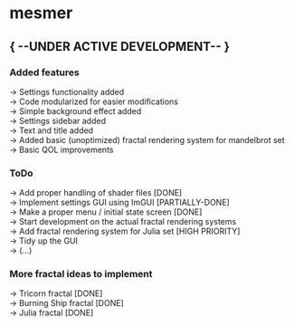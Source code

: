 # mesmer

## { --UNDER ACTIVE DEVELOPMENT-- }

### Added features
-> Settings functionality added <br>
-> Code modularized for easier modifications <br>
-> Simple background effect added <br>
-> Settings sidebar added <br>
-> Text and title added <br>
-> Added basic (unoptimized) fractal rendering system for mandelbrot set <br>
-> Basic QOL improvements <br>

### ToDo
-> Add proper handling of shader files [DONE] <br>
-> Implement settings GUI using ImGUI [PARTIALLY-DONE] <br>
-> Make a proper menu / initial state screen [DONE] <br>
-> Start development on the actual fractal rendering systems <br>
-> Add fractal rendering system for Julia set [HIGH PRIORITY] <br>
-> Tidy up the GUI <br>
-> (...) <br>

### More fractal ideas to implement
-> Tricorn fractal [DONE] <br>
-> Burning Ship fractal [DONE] <br>
-> Julia fractal [DONE] <br>


